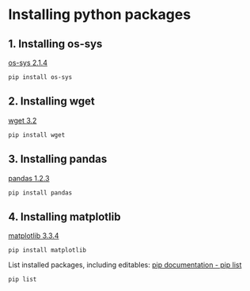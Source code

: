 # Installing python packages

## 1. Installing os-sys
[os-sys 2.1.4](https://pypi.org/project/os-sys/)

```
pip install os-sys
```


## 2. Installing wget
[wget 3.2](https://pypi.org/project/wget/)

```
pip install wget
```


## 3. Installing pandas
[pandas 1.2.3](https://pypi.org/project/pandas/)

```
pip install pandas
```


## 4. Installing matplotlib
[matplotlib 3.3.4](https://pypi.org/project/matplotlib/)

```
pip install matplotlib
```



List installed packages, including editables: 
[pip documentation - pip list](https://pip.pypa.io/en/stable/reference/pip_list/)

```
pip list
```

